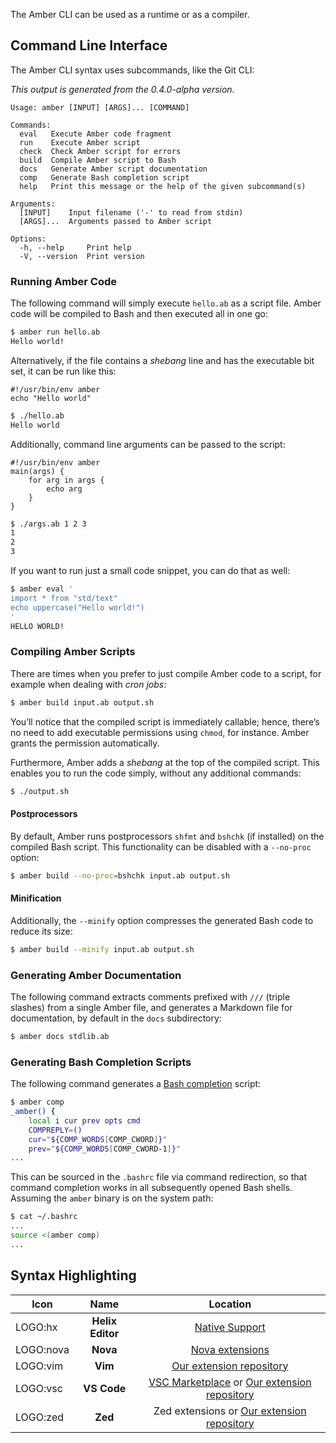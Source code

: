 The Amber CLI can be used as a runtime or as a compiler.

## Command Line Interface

The Amber CLI syntax uses subcommands, like the Git CLI:

*This output is generated from the 0.4.0-alpha version.*
```
Usage: amber [INPUT] [ARGS]... [COMMAND]

Commands:
  eval   Execute Amber code fragment
  run    Execute Amber script
  check  Check Amber script for errors
  build  Compile Amber script to Bash
  docs   Generate Amber script documentation
  comp   Generate Bash completion script
  help   Print this message or the help of the given subcommand(s)

Arguments:
  [INPUT]    Input filename ('-' to read from stdin)
  [ARGS]...  Arguments passed to Amber script

Options:
  -h, --help     Print help
  -V, --version  Print version
```

### Running Amber Code

The following command will simply execute `hello.ab` as a script file. Amber code will be compiled to Bash and then executed all in one go:

```sh
$ amber run hello.ab
Hello world!
```

Alternatively, if the file contains a _shebang_ line and has the executable bit set, it can be run like this:

```ab
#!/usr/bin/env amber
echo "Hello world"
```

```sh
$ ./hello.ab
Hello world
```

Additionally, command line arguments can be passed to the script:

```ab
#!/usr/bin/env amber
main(args) {
    for arg in args {
        echo arg
    }
}
```

```sh
$ ./args.ab 1 2 3
1
2
3
```

If you want to run just a small code snippet, you can do that as well:

```sh
$ amber eval '
import * from "std/text"
echo uppercase("Hello world!")
'
HELLO WORLD!
```

### Compiling Amber Scripts

There are times when you prefer to just compile Amber code to a script, for example when dealing with _cron jobs_:

```sh
$ amber build input.ab output.sh
```

You’ll notice that the compiled script is immediately callable; hence, there’s no need to add executable permissions using `chmod`, for instance. Amber grants the permission automatically.

Furthermore, Amber adds a _shebang_ at the top of the compiled script. This enables you to run the code simply, without any additional commands:

```sh
$ ./output.sh
```

#### Postprocessors

By default, Amber runs postprocessors `shfmt` and `bshchk` (if installed) on the compiled Bash script.  This functionality can be disabled with a `--no-proc` option:

```sh
$ amber build --no-proc=bshchk input.ab output.sh
```

#### Minification

Additionally, the `--minify` option compresses the generated Bash code to reduce its size:

```sh
$ amber build --minify input.ab output.sh
```

### Generating Amber Documentation

The following command extracts comments prefixed with `///` (triple slashes) from a single Amber file, and generates a Markdown file for documentation, by default in the `docs` subdirectory:

```sh
$ amber docs stdlib.ab
```

### Generating Bash Completion Scripts

The following command generates a [Bash completion](https://en.wikipedia.org/wiki/Command-line_completion) script:

```sh
$ amber comp
_amber() {
    local i cur prev opts cmd
    COMPREPLY=()
    cur="${COMP_WORDS[COMP_CWORD]}"
    prev="${COMP_WORDS[COMP_CWORD-1]}"
...
```

This can be sourced in the `.bashrc` file via command redirection, so that command completion works in all subsequently opened Bash shells.  Assuming the `amber` binary is on the system path:

```sh
$ cat ~/.bashrc
...
source <(amber comp)
...
```

## Syntax Highlighting

| Icon | Name | Location |
|---|:----:|:-----:|
| LOGO:hx | **Helix Editor** | [Native Support](https://docs.helix-editor.com/lang-support.html) |
| LOGO:nova | **Nova** | [Nova extensions](https://extensions.panic.com/extensions/besya/besya.amber/) |
| LOGO:vim | **Vim** | [Our extension repository](https://github.com/amber-lang/amber-vim) |
| LOGO:vsc | **VS Code** | [VSC Marketplace](https://marketplace.visualstudio.com/items?itemName=Ph0enixKM.amber-language) or [Our extension repository](https://github.com/amber-lang/amber-vsc) |
| LOGO:zed | **Zed** | Zed extensions or [Our extension repository](https://github.com/amber-lang/zed-amber-extension) |
